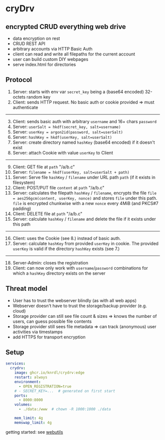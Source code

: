 # cryDrv

## encrypted CRUD everything web drive

- data encryption on rest
- CRUD REST API
- arbitrary accounts via HTTP Basic Auth
- client can read and write all filepaths for the current account
- user can build custom DIY webpages
- serve index.html for directories

## Protocol

1. Server: starts with env var `secret_key` being a (base64 encoded) 32-octets random key
2. Client: sends HTTP request. No basic auth or cookie provided => must authenticate
---
3. Client: sends basic auth with arbitrary `username` and 16+ chars `password`
4. Server: `userSalt = hkdf(secret_key, salt=username)`
5. Server: `userKey = argon2id(password, salt=userSalt)`
6. Server: `hashKey = hkdf(userKey, salt=userSalt)`
7. Server: create directory named `hashKey` (base64 encoded) if it doesn't exist
8. Server: attach Cookie with value `userKey` to Client
---
9. Client: GET file at `path` "/a/b.c"
10. Server: `filename = hkdf(userKey, salt=userSalt + path)`
11. Server: Serve file `hashKey` / `filename` under URL path `path` (if it exists in filesystem)
12. Client: POST/PUT file `content` at `path` "/a/b.c"
13. Server: calculates the filepath `hashKey` / `filename`, encrypts the file `file = aes256gcm(content, userKey, nonce)` and stores `file` under this path. `file` is encrypted chunkwise with a new `nonce` every 4MiB (and PKCS#7 padding)
14. Client: DELETE file at `path` "/a/b.c"
15. Server: calculate `hashKey` / `filename` and delete the file if it exists under this path
---
16. Client: uses the Cookie (see 8.) instead of basic auth. 
17. Server: calculate `hashKey` from provided `userKey` in cookie. The provided `userKey` is valid if the directory `hashKey` exists (see 7.)
---
18. Server-Admin: closes the registration
19. Client: can now only work with `username`/`password` combinations for which a `hashKey` directory exists on the server

## Threat model

- User has to trust the webserver blindly (as with all web apps)
- Webserver doesn't have to trust the storage/backup provider (e.g. cloud)
- Storage provider can still see file count & sizes => knows the number of users, can guess possible file contents
- Storage provider still sees file metadata => can track (anonymous) user activities via timestamps
- add HTTPS for transport encryption

## Setup

```yaml
services:
  crydrv:
    image: ghcr.io/knrdl/crydrv:edge
    restart: always
    environment:
      - OPEN_REGISTRATION=true
    # - SECRET_KEY=...  # generated on first start
    ports:
      - 8000:8000
    volumes:
      - ./data:/www  # chown -R 1000:1000 ./data

    mem_limit: 4g
    memswap_limit: 4g
```

getting started: see [webutils](./webutils)